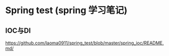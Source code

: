 # Spring test (spring 学习笔记)



## IOC与DI
<https://github.com/laoma0911/spring_test/blob/master/spring_ioc/README.md/>